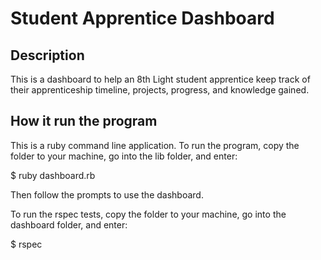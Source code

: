 Student Apprentice Dashboard
============================

Description
-----------

This is a dashboard to help an 8th Light student apprentice keep track of their apprenticeship timeline, projects, progress, and knowledge gained. 

How it run the program
----------------------

This is a ruby command line application. To run the program, copy the folder to your machine, go into the lib folder, and enter: 

$ ruby dashboard.rb

Then follow the prompts to use the dashboard.

To run the rspec tests, copy the folder to your machine, go into the dashboard folder, and enter: 

$ rspec